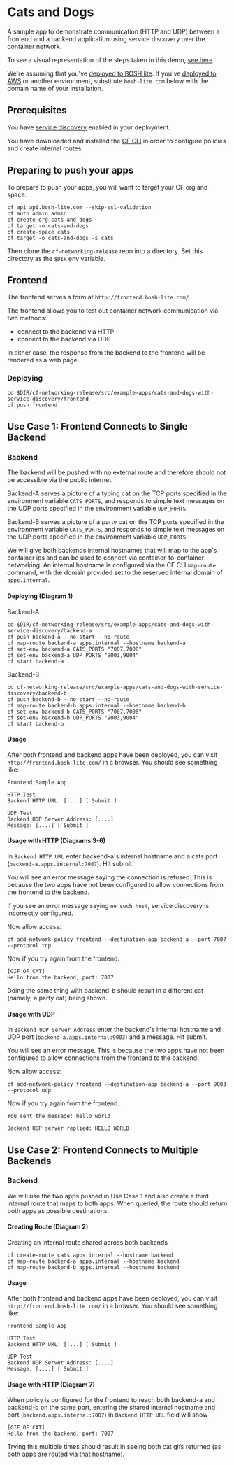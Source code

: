 # Cats and Dogs

A sample app to demonstrate communication (HTTP and UDP) between a frontend and a backend application using service discovery over the container network.

To see a visual representation of the steps taken in this demo, [see here](diagrams/diagrams.md).


We're assuming that you've [deployed to BOSH lite](https://github.com/cloudfoundry/cf-deployment).
If you've [deployed to AWS](https://github.com/cloudfoundry/cf-deployment) or another environment,
substitute `bosh-lite.com` below with the domain name of your installation.


## Prerequisites
You have [service discovery](https://github.com/cloudfoundry/cf-app-sd-release) enabled in your deployment.

You have downloaded and installed the [CF CLI](https://github.com/cloudfoundry/cli)
in order to configure policies and create internal routes.

## Preparing to push your apps
To prepare to push your apps, you will want to target your CF org and space.
```
cf api api.bosh-lite.com --skip-ssl-validation
cf auth admin admin
cf create-org cats-and-dogs
cf target -o cats-and-dogs
cf create-space cats
cf target -o cats-and-dogs -s cats
```

Then clone the `cf-networking-release` repo into a directory. Set this directory as the `$DIR` env variable.

## Frontend
The frontend serves a form at `http://frontend.bosh-lite.com/`.

The frontend allows you to test out container network communication via two methods:

- connect to the backend via HTTP
- connect to the backend via UDP

In either case, the response from the backend to the frontend will be rendered as a web page.


### Deploying
```
cd $DIR/cf-networking-release/src/example-apps/cats-and-dogs-with-service-discovery/frontend
cf push frontend
```

## Use Case 1: Frontend Connects to Single Backend
### Backend
The backend will be pushed with no external route and therefore should not be accessible via the public internet.

Backend-A serves a picture of a typing cat on the TCP ports specified in the environment variable `CATS_PORTS`,
and responds to simple text messages on the UDP ports specified in the environment variable `UDP_PORTS`.

Backend-B serves a picture of a party cat on the TCP ports specified in the environment variable `CATS_PORTS`,
and responds to simple text messages on the UDP ports specified in the environment variable `UDP_PORTS`.

We will give both backends internal hostnames that will map to the app's container ips and can be used to connect
via container-to-container networking. An internal hostname is configured via the CF CLI `map-route` command, with
the domain provided set to the reserved internal domain of `apps.internal`.

#### Deploying (Diagram 1)
Backend-A
```
cd $DIR/cf-networking-release/src/example-apps/cats-and-dogs-with-service-discovery/backend-a
cf push backend-a --no-start --no-route
cf map-route backend-a apps.internal --hostname backend-a
cf set-env backend-a CATS_PORTS "7007,7008"
cf set-env backend-a UDP_PORTS "9003,9004"
cf start backend-a
```

Backend-B
```
cd cf-networking-release/src/example-apps/cats-and-dogs-with-service-discovery/backend-b
cf push backend-b --no-start --no-route
cf map-route backend-b apps.internal --hostname backend-b
cf set-env backend-b CATS_PORTS "7007,7008"
cf set-env backend-b UDP_PORTS "9003,9004"
cf start backend-b
```

#### Usage

After both frontend and backend apps have been deployed, you can visit `http://frontend.bosh-lite.com/`
in a browser. You should see something like:

```
Frontend Sample App

HTTP Test
Backend HTTP URL: [....] [ Submit ]

UDP Test
Backend UDP Server Address: [....]
Message: [....] [ Submit ]
```


#### Usage with HTTP (Diagrams 3-6)

In `Backend HTTP URL` enter backend-a's internal hostname and a cats port (`backend-a.apps.internal:7007`).
Hit submit.

You will see an error message saying the connection is refused. This is because the two apps have not been
configured to allow connections from the frontend to the backend.

If you see an error message saying `no such host`, service discovery is incorrectly configured.

Now allow access:

```
cf add-network-policy frontend --destination-app backend-a --port 7007 --protocol tcp
```

Now if you try again from the frontend:

```
[GIF OF CAT]
Hello from the backend, port: 7007
```

Doing the same thing with backend-b should result in a different cat (namely, a party cat) being shown.

#### Usage with UDP

In `Backend UDP Server Address` enter the backend's internal hostname and UDP port
(`backend-a.apps.internal:9003`) and a message. Hit submit.

You will see an error message. This is because the two apps have not been
configured to allow connections from the frontend to the backend.

Now allow access:

```
cf add-network-policy frontend --destination-app backend-a --port 9003 --protocol udp
```

Now if you try again from the frontend:

```
You sent the message: hello world

Backend UDP server replied: HELLO WORLD
```

## Use Case 2: Frontend Connects to Multiple Backends
### Backend
We will use the two apps pushed in Use Case 1 and also create a third internal route that maps to both apps. When queried, the route should return both apps
as possible destinations.

#### Creating Route (Diagram 2)
Creating an internal route shared across both backends
```
cf create-route cats apps.internal --hostname backend
cf map-route backend-a apps.internal --hostname backend
cf map-route backend-b apps.internal --hostname backend
```

#### Usage

After both frontend and backend apps have been deployed, you can visit `http://frontend.bosh-lite.com/`
in a browser. You should see something like:

```
Frontend Sample App

HTTP Test
Backend HTTP URL: [....] [ Submit ]

UDP Test
Backend UDP Server Address: [....]
Message: [....] [ Submit ]
```


#### Usage with HTTP (Diagram 7)
When policy is configured for the frontend to reach both backend-a and backend-b on the same port, entering
the shared internal hostname and port (`backend.apps.internal:7007`) in `Backend HTTP URL` field will show
```
[GIF OF CAT]
Hello from the backend, port: 7007
```

Trying this multiple times should result in seeing both cat gifs returned (as both apps are routed via that hostname).
